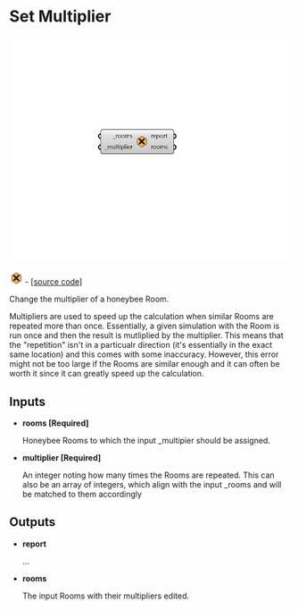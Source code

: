 # Set Multiplier

![](../../.gitbook/assets/Set_Multiplier.png)

![](../../.gitbook/assets/Set_Multiplier%20%281%29.png) - [\[source code\]](https://github.com/ladybug-tools/honeybee-grasshopper-core/blob/master/honeybee_grasshopper_core/src//HB%20Set%20Multiplier.py)

Change the multiplier of a honeybee Room.

Multipliers are used to speed up the calculation when similar Rooms are repeated more than once. Essentially, a given simulation with the Room is run once and then the result is mutliplied by the multiplier. This means that the "repetition" isn't in a particualr direction \(it's essentially in the exact same location\) and this comes with some inaccuracy. However, this error might not be too large if the Rooms are similar enough and it can often be worth it since it can greatly speed up the calculation.

## Inputs

* **rooms \[Required\]**

  Honeybee Rooms to which the input \_multipier should be assigned. 

* **multiplier \[Required\]**

  An integer noting how many times the Rooms are repeated. This can also be an array of integers, which align with the input \_rooms and will be matched to them accordingly 

## Outputs

* **report**

  ... 

* **rooms**

  The input Rooms with their multipliers edited. 

